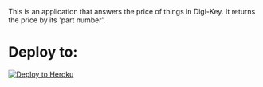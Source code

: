 

This is an application that answers the price of things in Digi-Key. It returns the price by its 'part number'.



# Deploy to:
[![Deploy to Heroku](https://www.herokucdn.com/deploy/button.svg)](https://heroku.com/deploy)

